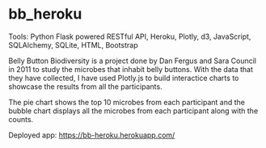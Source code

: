 # bb_heroku

Tools: Python Flask powered RESTful API, Heroku, Plotly, d3, JavaScript, SQLAlchemy, SQLite, HTML, Bootstrap

Belly Button Biodiversity is a project done by Dan Fergus and Sara Council in 2011 to study the 
microbes that inhabit belly buttons. With the data that they have collected, I have used Plotly.js
to build interactice charts to showcase the results from all the participants. 

The pie chart shows the top 10 microbes from each participant and the bubble chart displays 
all the microbes from each participant along with the counts. 

Deployed app: 
https://bb-heroku.herokuapp.com/